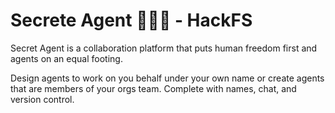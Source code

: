 # Secrete Agent 🕵🏻‍♂️ - HackFS

Secret Agent is a collaboration platform that puts human freedom first and agents on an equal footing.

Design agents to work on you behalf under your own name or create agents that are members of your orgs team. Complete with names, chat, and version control.
